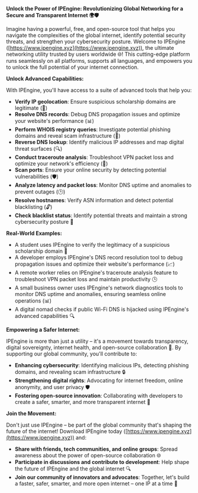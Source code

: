 **Unlock the Power of IPEngine: Revolutionizing Global Networking for a Secure and Transparent Internet 🌍🛡️**

Imagine having a powerful, free, and open-source tool that helps you navigate the complexities of the global internet, identify potential security threats, and strengthen your cybersecurity posture. Welcome to IPEngine ([https://www.ipengine.xyz](https://www.ipengine.xyz)), the ultimate networking utility trusted by users worldwide 🌐! This cutting-edge platform runs seamlessly on all platforms, supports all languages, and empowers you to unlock the full potential of your internet connection.

**Unlock Advanced Capabilities:**

With IPEngine, you'll have access to a suite of advanced tools that help you:

*   **Verify IP geolocation**: Ensure suspicious scholarship domains are legitimate (🤔)
*   **Resolve DNS records**: Debug DNS propagation issues and optimize your website's performance (📊)
*   **Perform WHOIS registry queries**: Investigate potential phishing domains and reveal scam infrastructure (🚨)
*   **Reverse DNS lookup**: Identify malicious IP addresses and map digital threat surfaces (🔍)
*   **Conduct traceroute analysis**: Troubleshoot VPN packet loss and optimize your network's efficiency (📡)
*   **Scan ports**: Ensure your online security by detecting potential vulnerabilities (🛡️)
*   **Analyze latency and packet loss**: Monitor DNS uptime and anomalies to prevent outages (🕒)
*   **Resolve hostnames**: Verify ASN information and detect potential blacklisting (🔓)
*   **Check blacklist status**: Identify potential threats and maintain a strong cybersecurity posture 🔐

**Real-World Examples:**

*   A student uses IPEngine to verify the legitimacy of a suspicious scholarship domain 🎉
*   A developer employs IPEngine's DNS record resolution tool to debug propagation issues and optimize their website's performance (📈)
*   A remote worker relies on IPEngine's traceroute analysis feature to troubleshoot VPN packet loss and maintain productivity 🕒
*   A small business owner uses IPEngine's network diagnostics tools to monitor DNS uptime and anomalies, ensuring seamless online operations (📊)
*   A digital nomad checks if public Wi-Fi DNS is hijacked using IPEngine's advanced capabilities 🔍

**Empowering a Safer Internet:**

IPEngine is more than just a utility – it's a movement towards transparency, digital sovereignty, internet health, and open-source collaboration 🌈. By supporting our global community, you'll contribute to:

*   **Enhancing cybersecurity**: Identifying malicious IPs, detecting phishing domains, and revealing scam infrastructure 🔒
*   **Strengthening digital rights**: Advocating for internet freedom, online anonymity, and user privacy 🛡️
*   **Fostering open-source innovation**: Collaborating with developers to create a safer, smarter, and more transparent internet 🚀

**Join the Movement:**

Don't just use IPEngine – be part of the global community that's shaping the future of the internet! Download IPEngine today ([https://www.ipengine.xyz](https://www.ipengine.xyz)) and:

*   **Share with friends, tech communities, and online groups**: Spread awareness about the power of open-source collaboration 🌐
*   **Participate in discussions and contribute to development**: Help shape the future of IPEngine and the global internet 🔍
*   **Join our community of innovators and advocates**: Together, let's build a faster, safer, smarter, and more open internet – one IP at a time 🚀